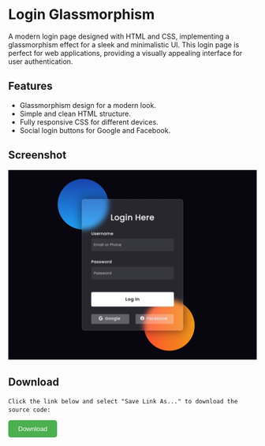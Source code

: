 # Login Glassmorphism

A modern login page designed with HTML and CSS, implementing a glassmorphism effect for a sleek and minimalistic UI. This login page is perfect for web applications, providing a visually appealing interface for user authentication.

## Features
- Glassmorphism design for a modern look.
- Simple and clean HTML structure.
- Fully responsive CSS for different devices.
- Social login buttons for Google and Facebook.

## Screenshot

<div align="center">
  <img src="Screenshot/screenshot.jpg" alt="Login Page Screenshot" width="600">
</div>

## Download

`Click the link below and select "Save Link As..." to download the source code:`

<a href="https://raw.githubusercontent.com/y-nabeelxd/Login-Glassmorphism/main/index.html">
  <button style="padding: 10px 20px; background-color: #4CAF50; color: white; border: none; border-radius: 5px; cursor: pointer;">
    Download
  </button>
</a>

